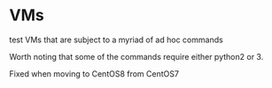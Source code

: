 # VMs
test VMs that are subject to a myriad of ad hoc commands

Worth noting that some of the commands require either python2 or 3.

Fixed when moving to CentOS8 from CentOS7
